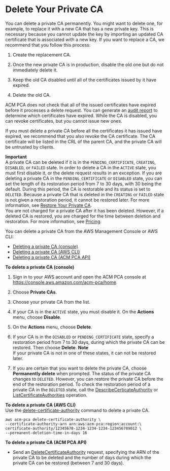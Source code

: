 # Delete Your Private CA<a name="PCADeleteCA"></a>

You can delete a private CA permanently\. You might want to delete one, for example, to replace it with a new CA that has a new private key\. This is necessary because you cannot update the key by importing an updated CA certificate that is associated with a new key\. If you want to replace a CA, we recommend that you follow this process:

1. Create the replacement CA\.

1. Once the new private CA is in production, disable the old one but do not immediately delete it\.

1. Keep the old CA disabled until all of the certificates issued by it have expired\.

1. Delete the old CA\.

ACM PCA does not check that all of the issued certificates have expired before it processes a delete request\. You can generate an [audit report](PcaAuditReport.md) to determine which certificates have expired\. While the CA is disabled, you can revoke certificates, but you cannot issue new ones\. 

If you must delete a private CA before all the certificates it has issued have expired, we recommend that you also revoke the CA certificate\. The CA certificate will be listed in the CRL of the parent CA, and the private CA will be untrusted by clients\. 

**Important**  
A private CA can be deleted if it is in the `PENDING_CERTIFICATE`, `CREATING`, `DISABLED`, or `FAILED` state\. In order to delete a CA in the `ACTIVE` state, you must first disable it, or the delete request results in an exception\. If you are deleting a private CA in the `PENDING_CERTIFICATE` or `DISABLED` state, you can set the length of its restoration period from 7 to 30 days, with 30 being the default\. During this period, the CA is restorable and its status is set to `DELETED`\. Because a private CA that is deleted in the `CREATING` or `FAILED` state is not given a restoration period, it cannot be restored later\. For more information, see [Restore Your Private CA](PCARestoreCA.md)\.  
You are not charged for a private CA after it has been deleted\. However, if a deleted CA is restored, you are charged for the time between deletion and restoration\. For more information, see [Pricing](PcaPricing.md)\.

You can delete a private CA from the AWS Management Console or AWS CLI:
+ [Deleting a private CA \(console\)](#DeleteCAConsole)
+ [Deleting a private CA \(AWS CLI\)](#DeleteCACli)
+ [Deleting a private CA \(ACM PCA API\)](#DeleteCAAPI)

**To delete a private CA \(console\)**

1. Sign in to your AWS account and open the ACM PCA console at [https://console\.aws\.amazon\.com/acm\-pca/home](https://console.aws.amazon.com/acm-pca/home)\. 

1. Choose **Private CAs**\.

1. Choose your private CA from the list\.

1. If your CA is in the `ACTIVE` state, you must disable it\. On the **Actions** menu, choose **Disable**\.

1. On the **Actions** menu, choose **Delete**\.

1. If your CA is in the `DISABLED` or `PENDING_CERTIFICATE` state, specify a restoration period from 7 to 30 days, during which the private CA can be restored\. Then choose **Delete**\.
**Note**  
If your private CA is not in one of these states, it can not be restored later\.

1. If you are certain that you want to delete the private CA, choose **Permanently delete** when prompted\. The status of the private CA changes to `DELETED`\. However, you can restore the private CA before the end of the restoration period\. To check the restoration period of a private CA in the `DELETED` state, call the [DescribeCerticateAuthority](https://docs.aws.amazon.com/acm-pca/latest/APIReference/API_DescribeCertificateAuthority.html) or [ListCertificateAuthorities](https://docs.aws.amazon.com/acm-pca/latest/APIReference/API_ListCertificateAuthorities.html) operation\.

**To delete a private CA \(AWS CLI\)**  
Use the [delete\-certificate\-authority](https://docs.aws.amazon.com/cli/latest/reference/acm-pca/delete-certificate-authority.html) command to delete a private CA\.

```
aws acm-pca delete-certificate-authority \
--certificate-authority-arn arn:aws:acm-pca:region:account:\
certificate-authority/12345678-1234-1234-1234-123456789012 \
--permanent-deletion-time-in-days 16
```

**To delete a private CA \(ACM PCA API\)**
+ Send an [DeleteCertificateAuthority](https://docs.aws.amazon.com/acm-pca/latest/APIReference/API_DeleteCertificateAuthority.html) request, specifying the ARN of the private CA to be deleted and the number of days during which the private CA can be restored \(between 7 and 30 days\)\.